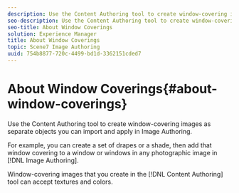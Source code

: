 ```yaml
---
description: Use the Content Authoring tool to create window-covering images as separate objects you can import and apply in Image Authoring.
seo-description: Use the Content Authoring tool to create window-covering images as separate objects you can import and apply in Image Authoring.
seo-title: About Window Coverings
solution: Experience Manager
title: About Window Coverings
topic: Scene7 Image Authoring
uuid: 754b8877-720c-4499-bd1d-3362151cded7
---
```


# About Window Coverings{#about-window-coverings}

Use the Content Authoring tool to create window-covering images as separate objects you can import and apply in Image Authoring.

For example, you can create a set of drapes or a shade, then add that window covering to a window or windows in any photographic image in [!DNL Image Authoring].

Window-covering images that you create in the [!DNL Content Authoring] tool can accept textures and colors. 
